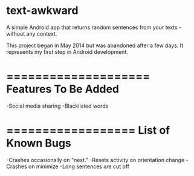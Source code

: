 text-awkward
============

A simple Android app that returns random sentences from your texts - without any context. 

This project began in May 2014 but was abandoned after a few days.  It represents my first step in Android development.

====================
Features To Be Added
====================
-Social media sharing
-Blacklisted words

==================
List of Known Bugs
==================
-Crashes occasionally on "next."
-Resets activity on orientation change
-Crashes on minimize
-Long sentences are cut off